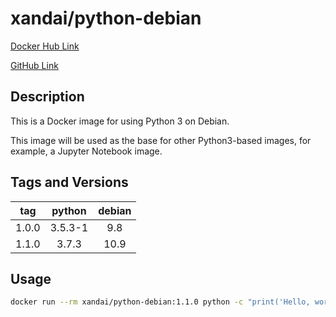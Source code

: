 # xandai/python-debian

[Docker Hub Link](https://hub.docker.com/r/xandai/python-debian)

[GitHub Link](https://github.com/x-and-ai/python-debian)

## Description

This is a Docker image for using Python 3 on Debian.

This image will be used as the base for other Python3-based images, for example, a Jupyter Notebook image.

## Tags and Versions

| tag        | python     | debian     |
|:----------:|:----------:|:----------:|
| 1.0.0      | 3.5.3-1    | 9.8        |
| 1.1.0      | 3.7.3      | 10.9       |

## Usage

``` sh
docker run --rm xandai/python-debian:1.1.0 python -c "print('Hello, world!')"
```
